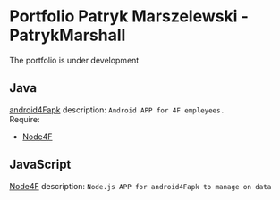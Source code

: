 # Portfolio Patryk Marszelewski - PatrykMarshall
The portfolio is under development

## Java
  [android4Fapk](https://github.com/MarshallPatryk/android4Fapk)
  description: ```Android APP for 4F empleyees. ``` <br>
  Require:
  - [Node4F](https://github.com/MarshallPatryk/Node4F) 


## JavaScript
[Node4F](https://github.com/MarshallPatryk/Node4F)
description: ```Node.js APP for android4Fapk to manage on data```
